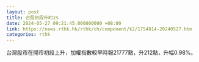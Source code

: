 ```yaml
---
layout: post
title: 台股初段升約1%
date: 2024-05-27 09:21:45.000000000 +08:00
link: https://news.rthk.hk/rthk/ch/component/k2/1754814-20240527.htm
categories: rthk
---
```


台灣股市在開市初段上升，加權指數較早時報21777點，升212點，升幅0.98%。
